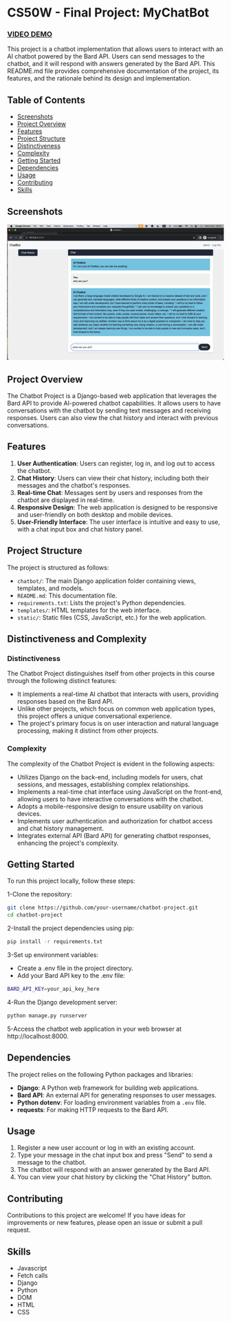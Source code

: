 # CS50W - Final Project: MyChatBot

### [VIDEO DEMO](https://youtu.be/eh1A4Ygghq0)

This project is a chatbot implementation that allows users to interact with an AI chatbot powered by the Bard API. Users can send messages to the chatbot, and it will respond with answers generated by the Bard API. This README.md file provides comprehensive documentation of the project, its features, and the rationale behind its design and implementation.

## Table of Contents


- [Screenshots](#Screenshots)
- [Project Overview](#project-overview)
- [Features](#features)
- [Project Structure](#project-structure)
- [Distinctiveness](#Distinctiveness)
- [Complexity](#Complexity)
- [Getting Started](#getting-started)
- [Dependencies](#dependencies)
- [Usage](#usage)
- [Contributing](#contributing)
- [Skills](#Skills)


## Screenshots
![index](screenshots/chatbot.png)

## Project Overview

The Chatbot Project is a Django-based web application that leverages the Bard API to provide AI-powered chatbot capabilities. It allows users to have conversations with the chatbot by sending text messages and receiving responses. Users can also view the chat history and interact with previous conversations.

## Features

1. **User Authentication**: Users can register, log in, and log out to access the chatbot.
2. **Chat History**: Users can view their chat history, including both their messages and the chatbot's responses.
3. **Real-time Chat**: Messages sent by users and responses from the chatbot are displayed in real-time.
4. **Responsive Design**: The web application is designed to be responsive and user-friendly on both desktop and mobile devices.
5. **User-Friendly Interface**: The user interface is intuitive and easy to use, with a chat input box and chat history panel.

## Project Structure

The project is structured as follows:

- `chatbot/`: The main Django application folder containing views, templates, and models.
- `README.md`: This documentation file.
- `requirements.txt`: Lists the project's Python dependencies.
- `templates/`: HTML templates for the web interface.
- `static/`: Static files (CSS, JavaScript, etc.) for the web application.

## Distinctiveness and Complexity

### Distinctiveness
The Chatbot Project distinguishes itself from other projects in this course through the following distinct features:

- It implements a real-time AI chatbot that interacts with users, providing responses based on the Bard API.
- Unlike other projects, which focus on common web application types, this project offers a unique conversational experience.
- The project's primary focus is on user interaction and natural language processing, making it distinct from other projects.

### Complexity
The complexity of the Chatbot Project is evident in the following aspects:

- Utilizes Django on the back-end, including models for users, chat sessions, and messages, establishing complex relationships.
- Implements a real-time chat interface using JavaScript on the front-end, allowing users to have interactive conversations with the chatbot.
- Adopts a mobile-responsive design to ensure usability on various devices.
- Implements user authentication and authorization for chatbot access and chat history management.
- Integrates external API (Bard API) for generating chatbot responses, enhancing the project's complexity.


## Getting Started

To run this project locally, follow these steps:

1-Clone the repository:
```bash
git clone https://github.com/your-username/chatbot-project.git
cd chatbot-project
```
2-Install the project dependencies using pip:
```bash
pip install -r requirements.txt
```
3-Set up environment variables:
- Create a .env file in the project directory.
- Add your Bard API key to the .env file:
```bash
BARD_API_KEY=your_api_key_here
```
4-Run the Django development server:
```bash
python manage.py runserver
```
5-Access the chatbot web application in your web browser at http://localhost:8000.

## Dependencies

The project relies on the following Python packages and libraries:

- **Django**: A Python web framework for building web applications.
- **Bard API**: An external API for generating responses to user messages.
- **Python dotenv**: For loading environment variables from a `.env` file.
- **requests**: For making HTTP requests to the Bard API.

## Usage

1. Register a new user account or log in with an existing account.
2. Type your message in the chat input box and press "Send" to send a message to the chatbot.
3. The chatbot will respond with an answer generated by the Bard API.
4. You can view your chat history by clicking the "Chat History" button.

## Contributing

Contributions to this project are welcome! If you have ideas for improvements or new features, please open an issue or submit a pull request.

## Skills
* Javascript
* Fetch calls
* Django
* Python
* DOM
* HTML
* CSS



